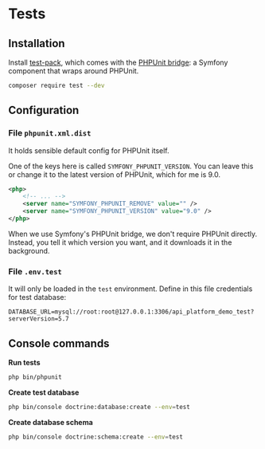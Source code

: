 # Tests

## Installation

Install [test-pack](https://github.com/symfony/test-pack), which comes with the [PHPUnit bridge](https://symfony.com/doc/current/components/phpunit_bridge.html): a Symfony component that wraps around PHPUnit.

```bash
composer require test --dev
```

## Configuration

### File `phpunit.xml.dist` 

It holds sensible default config for PHPUnit itself.

One of the keys here is called `SYMFONY_PHPUNIT_VERSION`. 
You can leave this or change it to the latest version of PHPUnit, which for me is 9.0.

```xml
<php>
    <!-- ... -->
    <server name="SYMFONY_PHPUNIT_REMOVE" value="" />
    <server name="SYMFONY_PHPUNIT_VERSION" value="9.0" />
</php>
```

When we use Symfony's PHPUnit bridge, we don't require PHPUnit directly. 
Instead, you tell it which version you want, and it downloads it in the background.

### File `.env.test`

It will only be loaded in the `test` environment. Define in this file credentials for test database:

```
DATABASE_URL=mysql://root:root@127.0.0.1:3306/api_platform_demo_test?serverVersion=5.7
```

## Console commands

**Run tests**

```bash
php bin/phpunit
```

**Create test database**

```bash
php bin/console doctrine:database:create --env=test
```

**Create database schema**

```bash
php bin/console doctrine:schema:create --env=test
```
